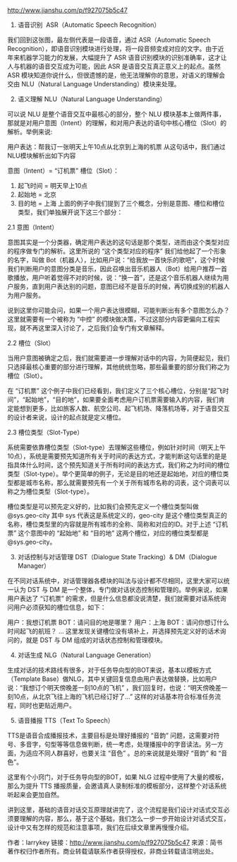 http://www.jianshu.com/p/f927075b5c47

1. 语音识别  ASR（Automatic Speech Recognition）

我们回到这张图，最左侧代表是一段语音，通过 ASR（Automatic Speech Recognition），即语音识别模块进行处理，将一段音频变成对应的文字。由于近年来机器学习能力的发展，大幅提升了 ASR 语音识别模块的识别准确率，这才让人与机器的语音交互成为可能，因此 ASR 是语音交互真正意义上的起点。虽然 ASR 模块知道你说什么，但很遗憾的是，他无法理解你的意思，对语义的理解会交由 NLU（Natural Language Understanding）模块来处理。

2. 语义理解 NLU（Natural Language Understanding）

可以说 NLU 是整个语音交互中最核心的部分，整个 NLU 模块基本上做两件事，那就是对用户意图（Intent）的理解，和对用户表达的语句中核心槽位（Slot）的解析。举例来说:

用户表达：帮我订一张明天上午10点从北京到上海的机票
从这句话中，我们通过NLU模块解析出如下内容

意图（Intent）= “订机票”
槽位（Slot）：
1. 起飞时间 = 明天早上10点
2. 起始地 = 北京
3. 目的地 = 上海
上面的例子中我们提到了三个概念，分别是意图、槽位和槽位类型，我们单独展开说下这三个部分：

2.1 意图（Intent）

意图其实是一个分类器，确定用户表达的这句话是那个类型，进而由这个类型对应的程序做专门的解析。这里所说的 “这个类型对应的程序” 我们给他起了一个形象的名字，叫做 Bot（机器人），比如用户说：“给我放一首快乐的歌吧”，这个时候我们判断用户的意图分类是音乐，因此召唤出音乐机器人（Bot）给用户推荐一首歌播放，用户听着觉得不对的时候，说：“换一首”，还是这个音乐机器人继续为用户服务，直到用户表达别的问题，意图已经不是音乐的时候，再切换成别的机器人为用户服务。

说到这里你可能会问，如果一个用户表达很模糊，可能判断出有多个意图怎么办？这里就需要有一个被称为 “中控” 的模块做决策，不过这部分内容更偏向工程实现，就不再这里深入讨论了，之后我们会专门有文章解释。

2.2 槽位（Slot）

当用户意图被确定之后，我们就需要进一步理解对话中的内容，为简便起见，我们只选择最核心重要的部分进行理解，其他统统忽略，那些最重要的部分我们称之为槽位（Slot）。

在 “订机票” 这个例子中我们已经看到，我们定义了三个核心槽位，分别是“起飞时间”，“起始地”，“目的地”，如果要全面考虑用户订机票需要输入的内容，我们肯定能想到更多，比如旅客人数、航空公司、起飞机场、降落机场等，对于语音交互的设计者来说，设计的起点就是定义槽位。

2.3 槽位类型（Slot-Type）

系统需要依靠槽位类型（Slot-type）去理解这些槽位，例如针对时间（明天上午10点），系统是需要预先知道所有关于时间的表达方式，才能判断这句话里的是是指具体什么时间，这个预先知道关于所有时间的表达方式，我们称之为时间的槽位类型（Slot-type）。举个更简单的例子，无论是目的地还是起始地，对应的槽位类型都是城市名称，那么就需要预先有一个关于所有城市名称的词表，这个词表可以称之为槽位类型（Slot-type）。

槽位类型是可以预先定义好的，比如我们会预先定义一个槽位类型叫做 @sys.geo-city 其中 sys 代表这是系统定义的，geo-city 是这个槽位类型真正的名称，槽位类型里的内容就是所有城市的全称、简称和对应的ID。对于上述 “订机票” 这个意图中的 “起始地” 和 “目的地” 这两个槽位，对应的槽位类型都是 @sys.geo-city。

3. 对话控制与对话管理 DST（Dialogue State Tracking）& DM（Dialogue Manager）

在不同对话系统中，对话管理器各模块的叫法与设计都不尽相同，这里大家可以统一认为 DST 与 DM 是一个整体，专门做对话状态控制和管理的。举例来说，如果用户表达了 “订机票” 的需求，但是什么信息都没说清楚，我们就需要对话系统询问用户必须获知的槽位信息，如下：

用户：我想订机票
BOT：请问目的地是哪里？
用户：上海
BOT：请问你想订什么时间起飞的航班？
...
这里发现关键槽位没有填补上，并选择预先定义好的话术询问的，就是 DST 与 DM 组成的对话状态控制和管理模块。

4. 对话生成 NLG（Natural Language Generation）

生成对话的技术路线有很多，对于任务导向型的BOT来说，基本以模板方式（Template Base）做NLG，其中关键回复信息由用户表达做替换，比如用户说：“我想订个明天傍晚差一刻10点的飞机” ，我们回复时，也说：“明天傍晚差一刻10点，从北京飞往上海的飞机已经订好了...” 这样的对话基本符合标准任务流程，同时也更贴近用户。

5. 语音播报 TTS（Text To Speech）

TTS是语音合成播报技术，主要目标是处理好播报的 “音韵” 问题，这需要对符号、多音字，句型等等信息做判断，统一考虑，处理播报中的字音读法。另一方面，为适应不同人群喜好，也要关注 “音色” 。总的来说就是处理好 “音韵” 和 “音色”。

这里有个小窍门，对于任务导向型的BOT，如果 NLG 过程中使用了大量的模板，那么为提升 TTS 播报质量，会邀请真人录制标准的模板部分，这样整个对话系统听起来会更加自然。

讲到这里，基础的语音对话交互原理就讲完了，这个流程是我们设计对话式交互必须要理解的内容，那么，基于这个基础，我们怎么一步一步开始设计对话式交互，设计中又有怎样的规范和注意事项，我们在后续文章里再慢慢介绍。

作者：larrykey
链接：http://www.jianshu.com/p/f927075b5c47
來源：简书
著作权归作者所有。商业转载请联系作者获得授权，非商业转载请注明出处。